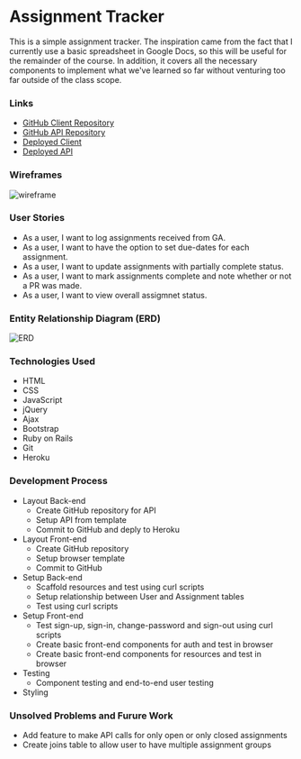 # Assignment Tracker

This is a simple assignment tracker. The inspiration came from the fact
that I currently use a basic spreadsheet in Google Docs, so this will be useful for
the remainder of the course. In addition, it covers all the necessary components to
implement what we've learned so far without venturing too far outside of the class
scope.

### Links
* [GitHub Client Repository](https://github.com/jgalla/assignment-tracker-client)
* [GitHub API Repository](https://github.com/jgalla/assignment-tracker-api)
* [Deployed Client](https://jgalla.github.io/assignment-tracker-client/)
* [Deployed API](https://assignment-tracker-api.herokuapp.com/)

### Wireframes
![wireframe](https://i.imgur.com/eG1lagS.jpg)

### User Stories
* As a user, I want to log assignments received from GA.
* As a user, I want to have the option to set due-dates for each assignment.
* As a user, I want to update assignments with partially complete status.
* As a user, I want to mark assignments complete and note whether or not a PR was made.
* As a user, I want to view overall assigmnet status.

### Entity Relationship Diagram (ERD)
![ERD](https://i.imgur.com/ENVZRke.jpg)

### Technologies Used
* HTML
* CSS
* JavaScript
* jQuery
* Ajax
* Bootstrap
* Ruby on Rails
* Git
* Heroku

### Development Process
* Layout Back-end
  - Create GitHub repository for API
  - Setup API from template
  - Commit to GitHub and deply to Heroku
* Layout Front-end
  - Create GitHub repository
  - Setup browser template
  - Commit to GitHub
* Setup Back-end
  - Scaffold resources and test using curl scripts
  - Setup relationship between User and Assignment tables
  - Test using curl scripts
* Setup Front-end
  - Test sign-up, sign-in, change-password and sign-out using curl scripts
  - Create basic front-end components for auth and test in browser
  - Create basic front-end components for resources and test in browser
* Testing
  - Component testing and end-to-end user testing
* Styling

### Unsolved Problems and Furure Work
* Add feature to make API calls for only open or only closed assignments
* Create joins table to allow user to have multiple assignment groups
